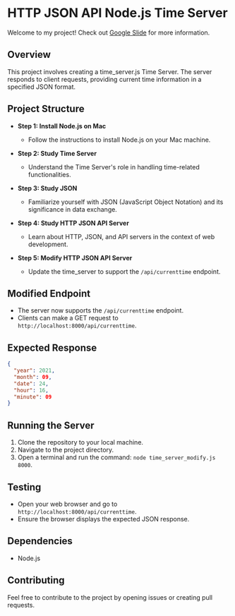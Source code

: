 # HTTP JSON API Node.js Time Server

Welcome to my project! Check out [Google Slide](https://docs.google.com/presentation/d/1TGvQU8hEKbImAfVEsfP0-Kom2cULA8VBMqT5zWjXO6M/edit#slide=id.g2686859d630_0_80) for more information.


## Overview
This project involves creating a time_server.js Time Server. The server responds to client requests, providing current time information in a specified JSON format.

## Project Structure
- **Step 1: Install Node.js on Mac**
  - Follow the instructions to install Node.js on your Mac machine.

- **Step 2: Study Time Server**
  - Understand the Time Server's role in handling time-related functionalities.

- **Step 3: Study JSON**
  - Familiarize yourself with JSON (JavaScript Object Notation) and its significance in data exchange.

- **Step 4: Study HTTP JSON API Server**
  - Learn about HTTP, JSON, and API servers in the context of web development.

- **Step 5: Modify HTTP JSON API Server**
  - Update the time_server to support the `/api/currenttime` endpoint.

## Modified Endpoint
- The server now supports the `/api/currenttime` endpoint.
- Clients can make a GET request to `http://localhost:8000/api/currenttime`.

## Expected Response
```json
{
  "year": 2021,
  "month": 09,
  "date": 24,
  "hour": 16,
  "minute": 09
}
```

## Running the Server
1. Clone the repository to your local machine.
2. Navigate to the project directory.
3. Open a terminal and run the command: `node time_server_modify.js 8000`.

## Testing
- Open your web browser and go to `http://localhost:8000/api/currenttime`.
- Ensure the browser displays the expected JSON response.

## Dependencies
- Node.js

## Contributing
Feel free to contribute to the project by opening issues or creating pull requests.

